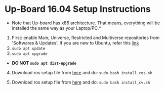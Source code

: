 # Up-Board 16.04 Setup Instructions

* Note that Up-board has x86 architecture. That means, everything will be installed the same way as your Laptop/PC.*

1. First: enable Main, Universe, Restricted and Multiverse repositories from 'Softwares & Updates'. If you are new to Ubuntu, refer this [link](https://help.ubuntu.com/community/Repositories/Ubuntu)
2. `sudo apt update`
3. `sudo apt upgrade`
- **DO NOT `sudo apt dist-upgrade`**

4. Download ros setup file from [here](https://chahatdeep.github.io/ubuntu-for-robotics/Up-board/Ubuntu-16.04/install_ros.sh) and do:
`sudo bash install_ros.sh`

5. Download ros setup file from [here](https://chahatdeep.github.io/ubuntu-for-robotics/Up-board/Ubuntu-16.04/install_cv.sh) and do:
`sudo bash install_cv.sh`
